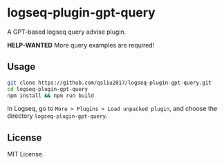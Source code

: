 # logseq-plugin-gpt-query

A GPT-based logseq query advise plugin.

**HELP-WANTED** More query examples are required!

## Usage

```sh
git clone https://github.com/qsliu2017/logseq-plugin-gpt-query.git
cd logseq-plugin-gpt-query
npm install && npm run build
```

In Logseq, go to `More > Plugins > Load unpacked plugin`, and choose the directory `logseq-plugin-gpt-query`.

## License

MIT License.
